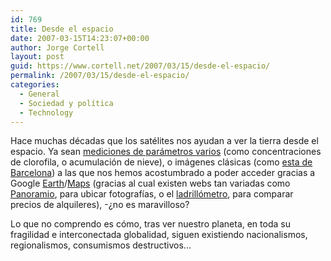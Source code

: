 ```yaml
---
id: 769
title: Desde el espacio
date: 2007-03-15T14:23:07+00:00
author: Jorge Cortell
layout: post
guid: https://www.cortell.net/2007/03/15/desde-el-espacio/
permalink: /2007/03/15/desde-el-espacio/
categories:
  - General
  - Sociedad y polí­tica
  - Technology
---
```

Hace muchas décadas que los satélites nos ayudan a ver la tierra desde el espacio. Ya sean <a title="NASA" target="_blank" href="https://earthobservatory.nasa.gov/Newsroom/NewImages/images.php3?img_id=17559">mediciones de parámetros varios</a> (como concentraciones de clorofila, o acumulación de nieve), o imágenes clásicas (como <a title="BARNA DESDE EL ESPACIO" target="_blank" href="https://earthobservatory.nasa.gov/Newsroom/NewImages/images.php3?img_id=17558">esta de Barcelona</a>) a las que nos hemos acostumbrado a poder acceder gracias a Google <a title="https://earth.google.com/" target="_blank" href="https://earth.google.com/">Earth</a>/<a title="https://maps.google.com/" target="_blank" href="https://maps.google.com/">Maps</a> (gracias al cual existen webs tan variadas como <a title="https://www.panoramio.com/" target="_blank" href="https://www.panoramio.com/">Panoramio</a>, para ubicar fotografí­as, o el <a title="https://www.ladrillometro.com/" target="_blank" href="https://www.ladrillometro.com/">ladrillómetro</a>, para comparar precios de alquileres), -¿no es maravilloso?

Lo que no comprendo es cómo, tras ver nuestro planeta, en toda su fragilidad e interconectada globalidad, siguen existiendo nacionalismos, regionalismos, consumismos destructivos...